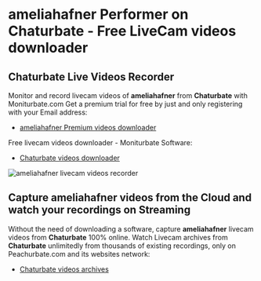 # ameliahafner Performer on Chaturbate - Free LiveCam videos downloader

## Chaturbate Live Videos Recorder

Monitor and record livecam videos of **ameliahafner** from **Chaturbate** with Moniturbate.com
Get a premium trial for free by just and only registering with your Email address:
* [ameliahafner Premium videos downloader](https://moniturbate.com/request-demo-licence-key.html)

Free livecam videos downloader - Moniturbate Software:
* [Chaturbate videos downloader](https://moniturbate.com/moniturbate-download-software.html)

![ameliahafner livecam videos recorder](https://peachurnet.com/templates/moniturbate-software.png)


## Capture ameliahafner videos from the Cloud and watch your recordings on Streaming

Without the need of downloading a software, capture **ameliahafner** livecam videos from **Chaturbate** 100% online.
Watch Livecam archives from **Chaturbate** unlimitedly from thousands of existing recordings, only on Peachurbate.com and its websites network:
* [Chaturbate videos archives](https://peachurnet.com/)